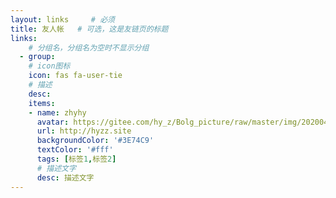 ```yaml
---
layout: links     # 必须
title: 友人帐   # 可选，这是友链页的标题
links:
	# 分组名，分组名为空时不显示分组
  - group: 
	# icon图标
    icon: fas fa-user-tie
	# 描述
    desc: 
    items:
    - name: zhyhy
      avatar: https://gitee.com/hy_z/Bolg_picture/raw/master/img/20200405231155.png 
      url: http://hyzz.site
      backgroundColor: '#3E74C9'
      textColor: '#fff'
      tags: [标签1,标签2]    
	  # 描述文字
      desc: 描述文字
---
```


<!--more-->